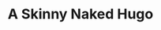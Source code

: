 ---
title: A Skinny Naked Hugo
description: this is a description
banner_video: 107065688
banner_image: /img/banner.png
sections: "home"
id: home
---